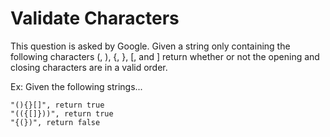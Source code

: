 # Validate Characters

This question is asked by Google. Given a string only containing the following characters (, ), {, }, [, and ] return whether or not the opening and closing characters are in a valid order.

Ex: Given the following strings...

```
"(){}[]", return true
"(({[]}))", return true
"{(})", return false
```
